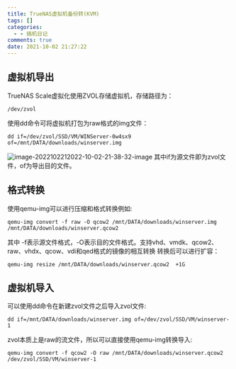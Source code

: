 ```yaml
---
title: TrueNAS虚拟机备份转(KVM)
tags: []
categories:
  - - 搞机日记
comments: true
date: 2021-10-02 21:27:22
---
```

## 虚拟机导出
TrueNAS Scale虚拟化使用ZVOL存储虚拟机，存储路径为：
```shell
/dev/zvol
```
使用dd命令可将虚拟机打包为raw格式的img文件：
```shell
dd if=/dev/zvol/SSD/VM/WINServer-0w4sx9 of=/mnt/DATA/downloads/winserver.img
```
![image-2022102212022-10-02-21-38-32-image](https://img.wush.cc/202309091135455.png?imageView2/0/format/webp/q/80)
其中if为源文件即为zvol文件，of为导出目的文件。
## 格式转换
使用qemu-img可以进行压缩和格式转换例如:
```shell
qemu-img convert -f raw -O qcow2 /mnt/DATA/downloads/winserver.img /mnt/DATA/downloads/winserver.qcow2
```
其中 -f表示源文件格式，-O表示目的文件格式。支持vhd、vmdk、qcow2、raw、vhdx、qcow、vdi和qed格式的镜像的相互转换
转换后可以进行扩容：
```shell
qemu-img resize /mnt/DATA/downloads/winserver.qcow2  +1G
```
## 虚拟机导入
可以使用dd命令在新建zvol文件之后导入zvol文件:
```shell
dd if=/mnt/DATA/downloads/winserver.img of=/dev/zvol/SSD/VM/winserver-1
```
zvol本质上是raw的流文件，所以可以直接使用qemu-img转换导入:
```shell
qemu-img convert -f qcow2 -O raw /mnt/DATA/downloads/winserver.qcow2 /dev/zvol/SSD/VM/winserver-1
```
